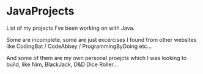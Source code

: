 # JavaProjects
List of my projects I've been working on with Java.

Some are incomplete, some are just excercises I found from other websites like CodingBat / CodeAbbey / ProgrammingByDoing etc...

And some of them are my own personal proejcts which I was looking to build, like Nim, BlackJack, D&D Dice Roller...
